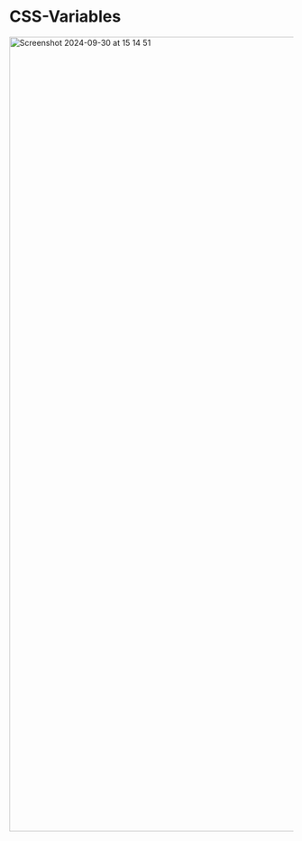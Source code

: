 # CSS-Variables

<img width="1409" alt="Screenshot 2024-09-30 at 15 14 51" src="https://github.com/user-attachments/assets/ab9c8aea-2e4c-469f-a73a-915892487922">
